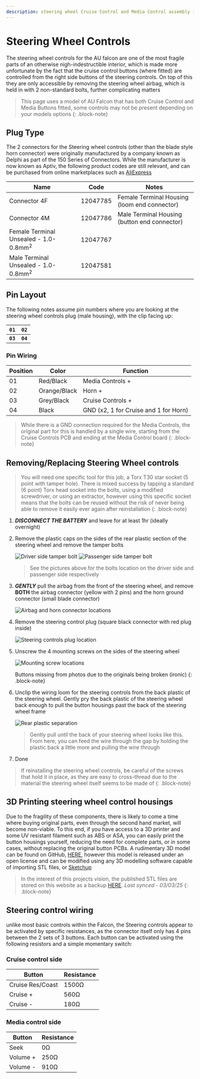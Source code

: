 ```yaml
---
description: steering wheel Cruise Control and Media Control assembly information, pinout, and 3D printable model
---
```


# Steering Wheel Controls

The steering wheel controls for the AU falcon are one of the most fragile parts of an otherwise nigh-indestructible interior, which is made more unfortunate by the fact that the cruise control buttons (where fitted) are controlled from the right side buttons of the steering controls. On top of this they are only accessible by removing the steering wheel airbag, which is held in with 2 non-standard bolts, further complicating matters

> This page uses a model of AU Falcon that has both Cruise Control and Media Buttons fitted, some controls may not be present depending on your models options
{: .block-note}

## Plug Type

The 2 connectors for the Steering wheel controls (other than the blade style horn connector) were originally manufactured by a company known as Delphi as part of the 150 Series of Connectors. While the manufacturer is now known as Aptiv, the following product codes are still relevant, and can be purchased from online marketplaces such as [AliExpress](../../Credits.md#sources)

| Name | Code | Notes |
| --- | --- | --- |
| Connector 4F | 12047785 | Female Terminal Housing (loom end connector) |
| Connector 4M | 12047786 | Male Terminal Housing (button end connector) |
| Female Terminal Unsealed - 1.0-0.8mm<sup>2</sup> | 12047767 | |
| Male Terminal Unsealed - 1.0-0.8mm<sup>2</sup> | 12047581 | |

## Pin Layout

The following notes assume pin numbers where you are looking at the steering wheel controls plug (male housing), with the clip facing up:

| `01` | `02` |
| --- | --- |
| **`03`** | **`04`** |

### Pin Wiring

| Position | Color | Function |
| --- | --- | --- |
| 01 | Red/Black | Media Controls + |
| 02 | Orange/Black | Horn + |
| 03 | Grey/Black | Cruise Controls + |
| 04 | Black | GND (x2, 1 for Cruise and 1 for Horn) |

> While there is a GND connection required for the Media Controls, the original part for this is handled by a single wire, starting from the Cruise Controls PCB and ending at the Media Control board
{: .block-note}

## Removing/Replacing Steering Wheel controls

> You will need one specific tool for this job, a Torx T30 star socket (5 point with tamper hole). There is mixed success by tapping a standard (6 point) Torx head socket into the bolts, using a modified screwdriver, or using an extractor, however using this specific socket means that the bolts can be reused without the risk of never being able to remove it easily ever again after reinstallation
{: .block-note}

1. ***DISCONNECT THE BATTERY*** and leave for at least 1hr (ideally overnight)
1. Remove the plastic caps on the sides of the rear plastic section of the steering wheel and remove the tamper bolts

    ![Driver side tamper bolt](./driver-tamper-bolt.jpg)
    ![Passenger side tamper bolt](./passenger-tamper-bolt.jpg)

    > See the pictures above for the bolts location on the driver side and passenger side respectively

1. ***GENTLY*** pull the airbag from the front of the steering wheel, and remove **BOTH** the airbag connector (yellow with 2 pins) and the horn ground connector (small blade connector)

    ![Airbag and horn connector locations](./airbag-horn-connectors.jpg)

1. Remove the steering control plug (square black connector with red plug inside)

    ![Steering controls plug location](./controls-connector.jpg)

1. Unscrew the 4 mounting screws on the sides of the steering wheel

    ![Mounting screw locations](./control-mount-screws.jpg)

    Buttons missing from photos due to the originals being broken (ironic)
    {: .block-note}
    
1. Unclip the wiring loom for the steering controls from the back plastic of the steering wheel. Gently pry the back plastic of the steering wheel back enough to pull the button housings past the back of the steering wheel frame

    ![Rear plastic separation](./rear-plastic-separation.jpg)

    > Gently pull until the back of your steering wheel looks like this. From here, you can feed the wire through the gap by holding the plastic back a little more and pulling the wire through

1. Done

> If reinstalling the steering wheel controls, be careful of the screws that hold it in place, as they are easy to cross-thread due to the material the steering wheel itself seems to be made of
{: .block-note}

## 3D Printing steering wheel control housings
Due to the fragility of these components, there is likely to come a time where buying original parts, even through the second hand market, will become non-viable. To this end, if you have access to a 3D printer and some UV resistant filament such as ABS or ASA, you can easily print the button housings yourself, reducing the need for complete parts, or in some cases, without replacing the original button PCBs. A rudimentary 3D model can be found on GitHub, [HERE](https://github.com/digi-ron/AU-Falcon-Steering-Controls), however this model is released under an open license and can be modified using any 3D modelling software capable of importing STL files, or [Sketchup](https://www.sketchup.com/)

> In the interest of this projects vision, the published STL files are stored on this website as a backup [HERE](./steering-controls.zip). *Last synced - 03/03/25*
{: .block-note}

## Steering control wiring
unlike most basic controls within the Falcon, the Steering controls appear to be activated by specific resistances, as the connector itself only has 4 pins between the 2 sets of 3 buttons. Each button can be activated using the following resistors and a simple momentary switch:

### Cruise control side

| Button | Resistance |
| --- | --- |
| Cruise Res/Coast | 1500Ω |
| Cruise + | 560Ω |
| Cruise - | 180Ω |

### Media control side

| Button | Resistance |
| --- | --- |
| Seek | 0Ω |
| Volume + | 250Ω |
| Volume - | 910Ω |